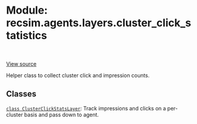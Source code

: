 <div itemscope itemtype="http://developers.google.com/ReferenceObject">
<meta itemprop="name" content="recsim.agents.layers.cluster_click_statistics" />
<meta itemprop="path" content="Stable" />
</div>

# Module: recsim.agents.layers.cluster_click_statistics

<table class="tfo-notebook-buttons tfo-api" align="left">
</table>

<a target="_blank" href="https://github.com/google-research/recsim/tree/master/recsim/agents/layers/cluster_click_statistics.py">View
source</a>

Helper class to collect cluster click and impression counts.

## Classes

[`class ClusterClickStatsLayer`](../../../recsim/agents/layers/cluster_click_statistics/ClusterClickStatsLayer.md):
Track impressions and clicks on a per-cluster basis and pass down to agent.

